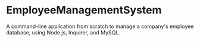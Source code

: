 # EmployeeManagementSystem
A command-line application from scratch to manage a company's employee database, using Node.js, Inquirer, and MySQL.
